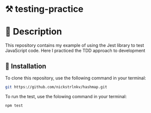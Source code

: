# ⚒️ testing-practice

# 📝 Description
This repository contains my example of using the Jest library to test JavaScript code. Here I practiced the TDD approach to development

## 💾 Installation

To clone this repository, use the following command in your terminal:

```bash
git https://github.com/nickstrlnkv/hashmap.git
```
To run the test, use the folowing command in your terminal:

```bash
npm test
```
